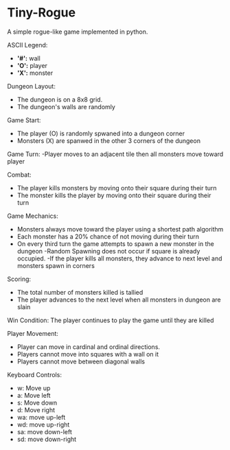# Tiny-Rogue
A simple rogue-like game implemented in python.

ASCII Legend:
- **'#':** wall
- **'O':** player
- **'X':** monster


Dungeon Layout:
- The dungeon is on a 8x8 grid.
- The dungeon's walls are randomly 

Game Start:
- The player (O) is randomly spwaned into a dungeon corner
- Monsters (X) are spanwed in the other 3 corners of the dungeon 

Game Turn:
-Player moves to an adjacent tile then all monsters move toward player

Combat:
- The player kills monsters by moving onto their square during their turn
- The monster kills the player by moving onto their square during their turn

Game Mechanics:
- Monsters always move toward the player using a shortest path algorithm
- Each monster has a 20% chance of not moving during their turn
- On every third turn the game attempts to spawn a new monster in the dungeon
	-Random Spawning does not occur if square is already occupied.
-If the player kills all monsters, they advance to next level and monsters spawn in corners

Scoring:
- The total number of monsters killed is tallied
- The player advances to the next level when all monsters in dungeon are slain

Win Condition:
The player continues to play the game until they are killed

Player Movement:
- Player can move in cardinal and ordinal directions.
- Players cannot move into squares with a wall on it
- Players cannot move between diagonal walls

Keyboard Controls:
- w: Move up
- a: Move left
- s: Move down
- d: Move right
- wa: move up-left
- wd: move up-right
- sa: move down-left
- sd: move down-right